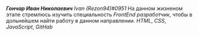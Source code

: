 _**Гончар Иван Николаевич**_
_Ivan (Rezon94)#0951_
На данном жизненом этапе стремлюсь изучить специальность _FrontEnd разработчик_, чтобы в дольнейшем найти работу в данном направлении.
_HTML_, _CSS_, _JavaScript_, _GitHab_
